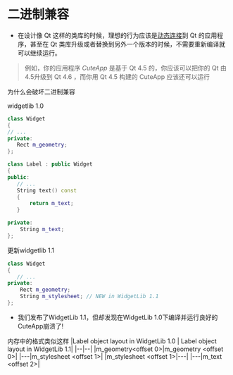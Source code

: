 # 二进制兼容

- 在设计像 Qt 这样的类库的时候，理想的行为应该是[动态连接](GCC_Build_Shared_Libraries.md)到 Qt 的应用程序，甚至在 Qt 类库升级或者替换到另外一个版本的时候，不需要重新编译就可以继续运行。

> 例如，你的应用程序 _CuteApp_ 是基于 Qt 4.5 的，你应该可以把你的 Qt 由4.5升级到 Qt 4.6 ，而你用 Qt 4.5 构建的 CuteApp 应该还可以运行

为什么会破坏二进制兼容

widgetlib 1.0

```c++
class Widget
{
// ...
private:
   Rect m_geometry;
};

```

```c++
class Label : public Widget
{
public:
   // ... 
   String text() const 
   {
       return m_text;
   }

private:
    String m_text;
};
```

更新widgetlib 1.1

```c++
class Widget
{
   // ...
private:
    Rect m_geometry;
    String m_stylesheet; // NEW in WidgetLib 1.1
};
```

- 我们发布了WidgetLib 1.1，但却发现在WidgetLib 1.0下编译并运行良好的CuteApp崩溃了!

内存中的格式类似这样
|Label object layout in WidgetLib 1.0 | Label object layout in WidgetLib 1.1|
|--|--|
|m_geometry<offset 0>|m_geometry <offset 0>|
|---|m_stylesheet <offset 1>| 
|m_stylesheet <offset 1>|---| 
|---|m_text <offset 2>|


